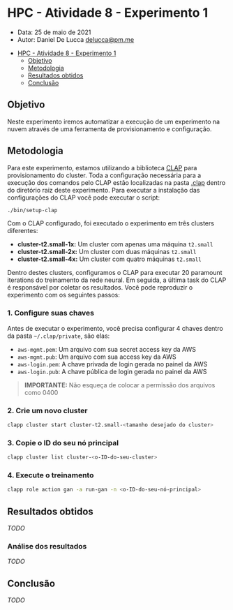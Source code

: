 # HPC - Atividade 8 - Experimento 1

- Data: 25 de maio de 2021
- Autor: Daniel De Lucca <delucca@pm.me>

* [HPC - Atividade 8 - Experimento 1](#)
  * [Objetivo](#objetivo)
  * [Metodologia](#metodologia)
  * [Resultados obtidos](#resultados-obtidos)
  * [Conclusão](#conclusao)

## Objetivo

Neste experimento iremos automatizar a execução de um experimento na nuvem através de uma ferramenta de provisionamento e configuração.

## Metodologia

Para este experimento, estamos utilizando a biblioteca [CLAP](https://github.com/lmcad-unicamp/CLAP) para provisionamento do cluster. Toda a configuração necessária para a execução dos comandos pelo CLAP estão localizadas na pasta [.clap](./.clap) dentro do diretório raiz deste experimento. Para executar a instalação das configurações do CLAP você pode executar o script:

```sh
./bin/setup-clap
```

Com o CLAP configurado, foi executado o experimento em três clusters diferentes:

* **cluster-t2.small-1x:** Um cluster com apenas uma máquina `t2.small`
* **cluster-t2.small-2x:** Um cluster com duas máquinas `t2.small`
* **cluster-t2.small-4x:** Um cluster com quatro máquinas `t2.small`

Dentro destes clusters, configuramos o CLAP para executar 20 paramount iterations do treinamento da rede neural. Em seguida, a última task do CLAP é responsável por coletar os resultados. Você pode reproduzir o experimento com os seguintes passos:

### 1. Configure suas chaves

Antes de executar o experimento, você precisa configurar 4 chaves dentro da pasta `~/.clap/private`, são elas:

* `aws-mgmt.pem`: Um arquivo com sua secret access key da AWS
* `aws-mgmt.pub`: Um arquivo com sua access key da AWS
* `aws-login.pem`: A chave privada de login gerada no painel da AWS
* `aws-login.pub`: A chave pública de login gerada no painel da AWS
> **IMPORTANTE:** Não esqueça de colocar a permissão dos arquivos como 0400

### 2. Crie um novo cluster

```sh
clapp cluster start cluster-t2.small-<tamanho desejado do cluster>
```

### 3. Copie o ID do seu nó principal

```sh
clapp cluster list cluster-<o-ID-do-seu-cluster>
```

### 4. Execute o treinamento

```sh
clapp role action gan -a run-gan -n <o-ID-do-seu-nó-principal>
```

## Resultados obtidos

_TODO_

### Análise dos resultados

_TODO_

## Conclusão

_TODO_
